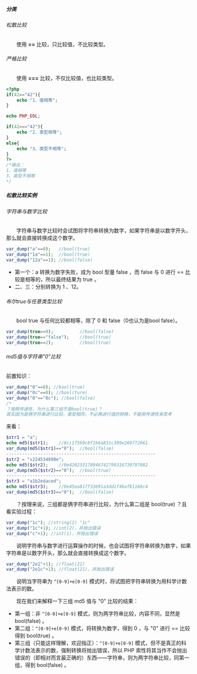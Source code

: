 ##### 分类

###### 松散比较

&emsp;&emsp;使用 **==** 比较，只比较值，不比较类型。

###### 严格比较

&emsp;&emsp;使用 **===** 比较，不仅比较值，也比较类型。

```php
<?php
if(42=="42"){
    echo "1、值相等";
}

echo PHP_EOL;

if(42==="42"){
    echo "2、类型相等";
}
else{
    echo "3、类型不相等";
}
?>
/*输出：
1、值相等
3、类型不相等
*/
```

##### 松散比较实例

######  字符串与数字比较

&emsp;&emsp;字符串与数字比较时会试图将字符串转换为数字，如果字符串是以数字开头，那么就会直接转换成这个数字。

```php
var_dump("a"==0);	//bool(true)
var_dump("1a"==1);	//bool(true)
var_dump("12a"==1);	//bool(false)
```

- 第一个：a 转换为数字失败，成为 bool 型量 false ，而 false 与 0 进行 == 比较是相等的，所以最终结果为 true 。
- 二、三：分别转换为 1 、12。

###### 布尔true与任意类型比较

&emsp;&emsp;bool true 与任何比较都相等，除了 0 和 false（0也认为是bool false）。

```php
var_dump(true==0);	        //bool(false)
var_dump(true=="false");	//bool(true)
var_dump(true==2);	        //bool(true)
```

###### md5值与字符串"0"比较

前置知识：

```php
var_dump("0"==0); //bool(true)
var_dump("0c"==0); //bool(ture)
var_dump("0"=="0c"); //bool(false)
/*
？按照传递性，为什么第三组不是bool(true)？
其实因为是俩字符串进行比较，类型相同，不必再进行值的转换，不能用传递性来思考
```

来看：

```php
$str1 = "a";
echo md5($str1);	//0cc175b9c0f1b6a831c399e269772661
var_dump(md5($str1)=="0");	//bool(false)
---------------------------------------------------------
$str2 = "s224534898e";
echo md5($str2);	//0e420233178946742799316739797882
var_dump(md5($str2)=="0");	//bool(true)
---------------------------------------------------------
$str3 = "a1b2edaced";
echo md5($str3);	//0e45ea817f33691a3dd1f46af81166c4
var_dump(md5($str3)=="0");	//bool(false)
```

&emsp;&emsp;？按理来说，三组都是俩字符串进行比较，为什么第二组是 bool(true) ？且看实验过程：

```php
var_dump("1c"); //string(2) "1c"
var_dump("1c"+1); //int(2)，并抛出错误
var_dump("c"+1); //int(1)，并抛出错误
```

&emsp;&emsp;说明字符串与数字进行运算操作的时候，也会试图将字符串转换为数字，如果字符串是以数字开头，那么就会直接转换成这个数字。

```php
var_dump("2e1"+1); //float(21)
var_dump("2e1c"+1); //float(21)，并抛出错误
```

&emsp;&emsp;说明当字符串为 `^[0-9]+e[0-9]` 模式时，将试图把字符串转换为用科学计数法表示的数。

&emsp;&emsp;现在我们来解释一下三组 md5 值与 "0" 比较的结果：

- 第一组：非 `^[0-9]+e[0-9]` 模式，则为两字符串比较，内容不同，显然是 bool(false) 。
- 第二组：`^[0-9]+e[0-9]` 模式，将转换为数字，得到 0 ，与 "0" 进行 == 比较得到 bool(true) 。
- 第三组（只能这样理解，欢迎指正）：`^[0-9]+e[0-9]` 模式，但不是真正的科学计数法表示的数，强制转换将抛出错误，所以 PHP 索性将其当作不会抛出错误的（即相对而言最正确的）东西——字符串，则为两字符串比较，同第一组，得到 bool(false) 。
